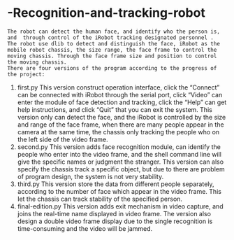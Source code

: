 # -Recognition-and-tracking-robot
    The robot can detect the human face, and identify who the person is, and  through control of the iRobot tracking designated personnel . 
    The robot use dlib to detect and distinguish the face, iRobot as the mobile robot chassis, the size range, the face frame to control the moving chassis. Through the face frame size and position to control the moving chassis. 
    There are four versions of the program according to the progress of the project:
1. first.py
    This version construct operation interface, click the “Connect” can be connected with iRobot through the serial port, click “Video” can enter the module of face detection and tracking, click the  “Help” can get help instructions, and click “Quit” that you can exit the system.
    This version only can detect the face, and the iRobot is controlled by the size and range of the face frame, when there are many people appear in the camera at the same time, the chassis only tracking the people who on the left side of the video frame.
2. second.py
    This version adds face recognition module, can identify the people who enter into the video frame, and the shell command line will give the specific names or judgment the stranger. This version can also specify the chassis track a specific object, but due to there are problem of program design, the system is not very stability.
3. third.py
    This version  store the data from different people separately, according to the number of face which appear in the video frame.  This let the chassis can track stability of the specified person.
4. final-edition.py
    This version  adds exit mechanism in video capture, and joins the real-time name displayed in video frame. The version also design a double video frame display due to the single recognition is time-consuming and the video will be jammed.
